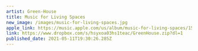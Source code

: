 ```yaml
---
artist: Green-House
title: Music for Living Spaces
new_image: /images/music-for-living-spaces.jpg
apple_link: https://music.apple.com/us/album/music-for-living-spaces/1553451923
link: https://www.dropbox.com/s/hsyxoa03hs1teac/GreenHouse.zip?dl=1
published_date: 2021-05-11T19:30:26.285Z
---
```

